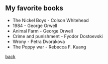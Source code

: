 ## My favorite books
- The Nickel Boys - Colson Whitehead
- 1984 - George Orwell
- Animal Farm - George Orwell
- Crime and punishment - Fyodor Dostoevski
- Wrony - Petra Dvorakova
- The Poppy war - Rebecca F. Kuang

[back](./)
